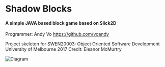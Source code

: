 # Shadow Blocks
#### A simple JAVA based block game based on Slick2D

Programmer: Andy Vo
https://github.com/voandy

Project skeleton for SWEN20003: Object Oriented Software Development
University of Melbourne 2017
Credit: Eleanor McMurtry


![Diagram](https://i.imgur.com/UifZHBL.png)
